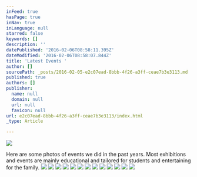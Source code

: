 ```yaml
---
inFeed: true
hasPage: true
inNav: true
inLanguage: null
starred: false
keywords: []
description: ''
datePublished: '2016-02-06T08:58:11.395Z'
dateModified: '2016-02-06T08:58:07.844Z'
title: 'Latest Events '
author: []
sourcePath: _posts/2016-02-05-e2c07ead-8bbb-4f26-a3ff-ceae7b3e3113.md
published: true
authors: []
publisher:
  name: null
  domain: null
  url: null
  favicon: null
url: e2c07ead-8bbb-4f26-a3ff-ceae7b3e3113/index.html
_type: Article

---
```

![](https://the-grid-user-content.s3-us-west-2.amazonaws.com/28c0faa9-92c1-4b7a-92df-2678815074d1.jpg)

Here are some photos of events we did in the past years. Most exhibitions and events are mainly educational and tailored for students and entertaining for the family.
![](https://the-grid-user-content.s3-us-west-2.amazonaws.com/d4907a45-2335-4f6d-9804-a5517fbe4027.jpg)
![](https://the-grid-user-content.s3-us-west-2.amazonaws.com/7b512a47-9040-442d-b394-415be4176a84.jpg)
![](https://the-grid-user-content.s3-us-west-2.amazonaws.com/23da177b-8875-4dba-89b1-473f3b69175d.jpg)
![](https://the-grid-user-content.s3-us-west-2.amazonaws.com/11407e1c-1b91-4c0c-8c9c-64cef07af99f.jpg)
![](https://the-grid-user-content.s3-us-west-2.amazonaws.com/1bbb2179-d82e-4403-bf40-8d3ab326aab4.jpg)
![](https://the-grid-user-content.s3-us-west-2.amazonaws.com/baac94c1-829a-4f04-b858-134baaef3794.jpg)
![](https://the-grid-user-content.s3-us-west-2.amazonaws.com/4fc61fdf-a43f-486f-a726-60ddddb2775a.jpg)
![](https://the-grid-user-content.s3-us-west-2.amazonaws.com/86544226-14f0-45ff-a4b2-0324676a0570.jpg)
![](https://the-grid-user-content.s3-us-west-2.amazonaws.com/7634c580-9b76-4de6-9c76-9ebae6e4e2ed.JPG)
![](https://the-grid-user-content.s3-us-west-2.amazonaws.com/0258fb13-f833-4fa9-8fd6-76ef475d2f60.JPG)
![](https://the-grid-user-content.s3-us-west-2.amazonaws.com/90bcc5b8-2f82-4d96-a555-11b47b3436d0.JPG)
![](https://the-grid-user-content.s3-us-west-2.amazonaws.com/146b5e5c-999c-42ec-8faa-5f3f5ba84a29.JPG)
![](https://the-grid-user-content.s3-us-west-2.amazonaws.com/09131d37-a979-42bc-b771-e04171e66f6a.JPG)